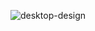 ![desktop-design](https://github.com/badface1804/Newsletter-sign-up-form-with-success-message/assets/113530553/dc8fa5a7-6465-446a-8627-6854ea4fd283)
